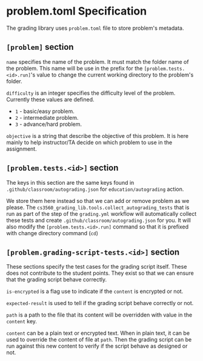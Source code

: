 # problem.toml Specification

The grading library uses `problem.toml` file to store problem's metadata.

## `[problem]` section

`name` specifies the name of the problem. It must match the folder name of the problem.
This name will be use in the prefix for the `[problem.tests.<id>.run]`'s value to change
the current working directory to the problem's folder.

`difficulty` is an integer specifies the difficulty level of the problem. Currently these
values are defined.

- `1` - basic/easy problem.
- `2` - intermediate problem.
- `3` - advance/hard problem.

`objective` is a string that describe the objective of this problem. It is here mainly to
help instructor/TA decide on which problem to use in the assignment.

## `[problem.tests.<id>]` section

The keys in this section are the same keys found in `.github/classroom/autograding.json`
for `education/autograding` action.

We store them here instead so that we can add or remove problem as we please. The `cs3560_grading_lib.tools.collect_autograding_tests` that is run as part of the step of the `grading.yml` workflow will automatically collect these tests and create
`.github/classroom/autograding.json` for you. It will also modify the `[problem.tests.<id>.run]` command so that it is prefixed with change directory command (`cd`)

## `[problem.grading-script-tests.<id>]` section

These sections specify the test cases for the grading script itself. These does not contribute
to the student points. They exist so that we can ensure that the grading script behave correctly.

`is-encrypted` is a flag use to indicate if the `content` is encrypted or not.

`expected-result` is used to tell if the grading script behave correctly or not.

`path` is a path to the file that its content will be overridden with value in the `content` key.

`content` can be a plain text or encrypted text. When in plain text, it can be used to override
the content of file at `path`. Then the grading script can be run against this new content to verify if the script behave as designed or not.
